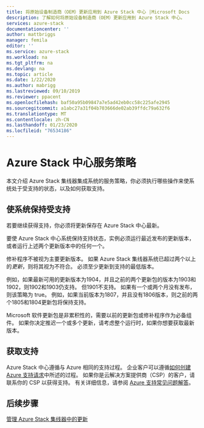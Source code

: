 ```yaml
---
title: 将原始设备制造商（OEM）更新应用到 Azure Stack 中心 |Microsoft Docs
description: 了解如何将原始设备制造商（OEM）更新应用到 Azure Stack 中心。
services: azure-stack
documentationcenter: ''
author: mattbriggs
manager: femila
editor: ''
ms.service: azure-stack
ms.workload: na
ms.tgt_pltfrm: na
ms.devlang: na
ms.topic: article
ms.date: 1/22/2020
ms.author: mabrigg
ms.lastreviewed: 09/10/2019
ms.reviewer: ppacent
ms.openlocfilehash: baf50a95b09847a7e5ad42eb0cc58c225afe2945
ms.sourcegitcommit: a1abc27a31f04b703666de02ab39ffdc79a632f6
ms.translationtype: MT
ms.contentlocale: zh-CN
ms.lasthandoff: 01/23/2020
ms.locfileid: "76534186"
---
```

# <a name="azure-stack-hub-servicing-policy"></a>Azure Stack 中心服务策略

本文介绍 Azure Stack 集线器集成系统的服务策略，你必须执行哪些操作来使系统处于受支持的状态，以及如何获取支持。

## <a name="keep-your-system-under-support"></a>使系统保持受支持

若要继续获得支持，你必须将更新保存在 Azure Stack 中心最新。

要使 Azure Stack 中心系统保持支持状态，实例必须运行最近发布的更新版本，或者运行上述两个更新版本中的任何一个。

修补程序不被视为主要更新版本。 如果 Azure Stack 集线器系统已超过两个以上的*更新*，则将其视为不符合。 必须至少更新到支持的最低版本。

例如，如果最新可用的更新版本为1904，并且之前的两个更新包的版本为1903和1902，则1902和1903仍支持。 但1901不支持。 如果有一个或两个月没有发布，则该策略为 true。 例如，如果当前版本为1807，并且没有1806版本，则之前的两个1805和1804更新包将保持支持。

Microsoft 软件更新包是非累积性的，需要以前的更新包或修补程序作为必备组件。 如果你决定推迟一个或多个更新，请考虑整个运行时，如果你想要获取最新版本。

## <a name="get-support"></a>获取支持

Azure Stack 中心遵循与 Azure 相同的支持过程。 企业客户可以遵循[如何创建 Azure 支持请求](https://docs.microsoft.com/azure/azure-supportability/how-to-create-azure-support-request)中所述的过程。 如果你是云解决方案提供商（CSP）的客户，请联系你的 CSP 以获得支持。 有关详细信息，请参阅 [Azure 支持常见问题解答](https://azure.microsoft.com/support/faq/)。

## <a name="next-steps"></a>后续步骤

[管理 Azure Stack 集线器中的更新](azure-stack-updates.md)
